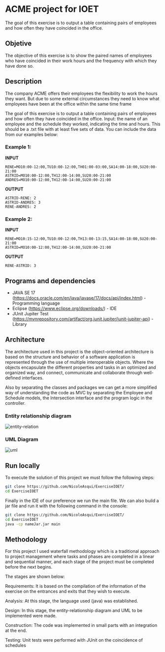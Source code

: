 # ACME project for IOET
The goal of this exercise is to output a table containing pairs of employees and how often they have coincided in the office.
## Objetive
The objective of this exercise is to show the paired names of employees who have coincided in their work hours and the frequency with which they have done so.

## Description 
The company ACME offers their employees the flexibility to work the hours they want. But due to some external circumstances they need to know what employees have been at the office within the same time frame

The goal of this exercise is to output a table containing pairs of employees and how often they have coincided in the office.
Input: the name of an employee and the schedule they worked, indicating the time and hours. This should be a .txt file with at least five sets of data. You can include the data from our examples below:

### Example 1:

**INPUT**
```
RENE=MO10:00-12:00,TU10:00-12:00,TH01:00-03:00,SA14:00-18:00,SU20:00- 21:00
ASTRID=MO10:00-12:00,TH12:00-14:00,SU20:00-21:00
ANDRES=MO10:00-12:00,TH12:00-14:00,SU20:00-21:00
```
**OUTPUT**
```
ASTRID-RENE: 2
ASTRID-ANDRES: 3
RENE-ANDRES: 2
```
### Example 2:

**INPUT**
```
RENE=MO10:15-12:00,TU10:00-12:00,TH13:00-13:15,SA14:00-18:00,SU20:00-21:00
ASTRID=MO10:00-12:00,TH12:00-14:00,SU20:00-21:00
```

**OUTPUT**
```
RENE-ASTRID: 3
```

## Programs and dependencies 
* JAVA SE 17 (https://docs.oracle.com/en/java/javase/17/docs/api/index.html) - Programming language
* Eclipse (https://www.eclipse.org/downloads/) - IDE
* JUnit Jupiter Test (https://mvnrepository.com/artifact/org.junit.jupiter/junit-jupiter-api) - Library

## Architecture

The architecture used in this project is the object-oriented architecture is based on the structure and behavior of a software application is represented through the use of multiple interoperable objects. Where the objects encapsulate the different properties and tasks in an optimized and organized way, and connect, communicate and collaborate through well-defined interfaces.

Also by separating the classes and packages we can get a more simplified way of understanding the code as MVC by separating the Employee and Schedule models, the Intersection interface and the program logic in the controller.

### Entity relationship diagram
![entity-relation](https://user-images.githubusercontent.com/56647127/163501549-63644376-c2fb-43c0-bcec-3a5c3c7ac0ce.png)

### UML Diagram
![uml](https://user-images.githubusercontent.com/56647127/163497233-36610bd0-f345-4d88-be1e-f6d64a332a23.png)

## Run locally
To execute the solution of this project we must follow the following steps:

```bash
git clone https://github.com/NicoleAsqui/ExerciseIOET/
cd ExerciseIOET
```
Finally in the IDE of our preference we run the main file.
We can also build a jar file and run it with the following command in the console:

```bash
git clone https://github.com/NicoleAsqui/ExerciseIOET/
cd ExerciseIOET
java -cp nameJar.jar main
```

## Methodology

For this project I used waterfall methodology which is a traditional approach to project management where tasks and phases are completed in a linear and sequential manner, and each stage of the project must be completed before the next begins.

The stages are shown below:

Requirements: It is based on the compilation of the information of the exercise on the entrances and exits that they wish to execute.

Analysis: At this stage, the language used (java) was established.

Design: In this stage, the entity-relationship diagram and UML to be implemented were made.

Construction: The code was implemented in small parts with an integration at the end.

Testing: Unit tests were performed with JUnit on the coincidence of schedules


